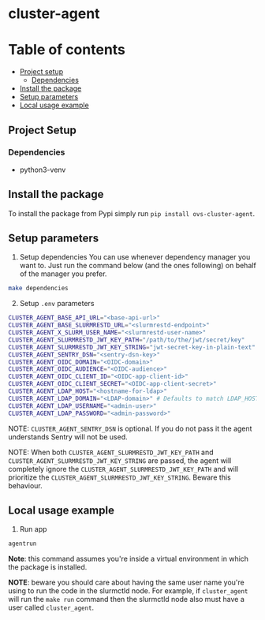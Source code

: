 # cluster-agent

# Table of contents

- [Project setup](#project-setup)
  - [Dependencies](#dependencies)
- [Install the package](#install-the-package)
- [Setup parameters](#setup-parameters)
- [Local usage example](#local-usage-exemple)

## Project Setup

### Dependencies

* python3-venv

## Install the package

To install the package from Pypi simply run `pip install ovs-cluster-agent`.

## Setup parameters

1. Setup dependencies
  You can use whenever dependency manager you want to. Just run the command below (and the ones following) on behalf of the manager you prefer.

  ```bash
  make dependencies
  ```

2. Setup `.env` parameters
  ```bash
  CLUSTER_AGENT_BASE_API_URL="<base-api-url>"
  CLUSTER_AGENT_BASE_SLURMRESTD_URL="<slurmrestd-endpoint>"
  CLUSTER_AGENT_X_SLURM_USER_NAME="<slurmrestd-user-name>"
  CLUSTER_AGENT_SLURMRESTD_JWT_KEY_PATH="/path/to/the/jwt/secret/key"
  CLUSTER_AGENT_SLURMRESTD_JWT_KEY_STRING="jwt-secret-key-in-plain-text"
  CLUSTER_AGENT_SENTRY_DSN="<sentry-dsn-key>"
  CLUSTER_AGENT_OIDC_DOMAIN="<OIDC-domain>"
  CLUSTER_AGENT_OIDC_AUDIENCE="<OIDC-audience>"
  CLUSTER_AGENT_OIDC_CLIENT_ID="<OIDC-app-client-id>"
  CLUSTER_AGENT_OIDC_CLIENT_SECRET="<OIDC-app-client-secret>"
  CLUSTER_AGENT_LDAP_HOST="<hostname-for-ldap>"
  CLUSTER_AGENT_LDAP_DOMAIN="<LDAP-domain>" # Defaults to match LDAP_HOST
  CLUSTER_AGENT_LDAP_USERNAME="<admin-user>"
  CLUSTER_AGENT_LDAP_PASSWORD="<admin-password>"
  ```

  NOTE: `CLUSTER_AGENT_SENTRY_DSN` is optional. If you do not pass it the agent understands Sentry will not be used.

  NOTE: When both `CLUSTER_AGENT_SLURMRESTD_JWT_KEY_PATH` and `CLUSTER_AGENT_SLURMRESTD_JWT_KEY_STRING` are passed, the agent will completely ignore the `CLUSTER_AGENT_SLURMRESTD_JWT_KEY_PATH` and will prioritize the `CLUSTER_AGENT_SLURMRESTD_JWT_KEY_STRING`. Beware this behaviour.

## Local usage example

1. Run app
  ```bash
  agentrun
  ```

**Note**: this command assumes you're inside a virtual environment in which the package is installed.

**NOTE**: beware you should care about having the same user name you're using to run the code in the slurmctld node. For example, if `cluster_agent` will run the `make run` command then the slurmctld node also must have a user called `cluster_agent`.
